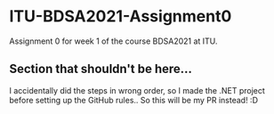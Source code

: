 # ITU-BDSA2021-Assignment0
Assignment 0 for week 1 of the course BDSA2021 at ITU.

## Section that shouldn't be here...
I accidentally did the steps in wrong order, so I made the .NET project before setting up the GitHub rules.. So this will be my PR instead! :D
